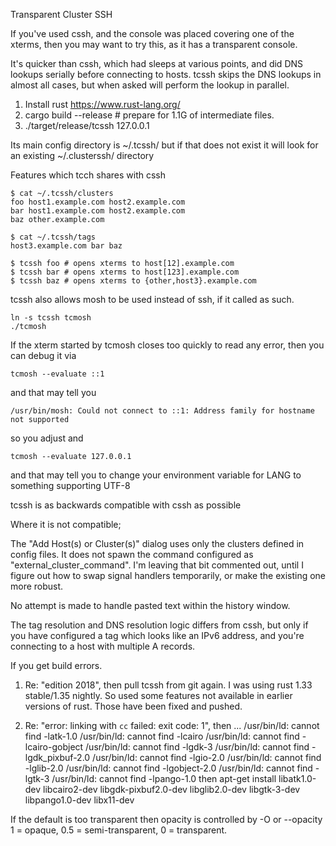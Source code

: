 Transparent Cluster SSH

If you've used cssh, and the console was placed covering one of the xterms,
then you may want to try this, as it has a transparent console.

It's quicker than cssh, which had sleeps at various points,
and did DNS lookups serially before connecting to hosts.
tcssh skips the DNS lookups in almost all cases, but when asked
will perform the lookup in parallel.

1) Install rust https://www.rust-lang.org/
2) cargo build --release # prepare for 1.1G of intermediate files.
3) ./target/release/tcssh 127.0.0.1


Its main config directory is ~/.tcssh/ but if that does not exist
it will look for an existing ~/.clusterssh/ directory

Features which tcch shares with cssh

    $ cat ~/.tcssh/clusters
    foo host1.example.com host2.example.com
    bar host1.example.com host2.example.com
    baz other.example.com

    $ cat ~/.tcssh/tags
    host3.example.com bar baz

    $ tcssh foo # opens xterms to host[12].example.com
    $ tcssh bar # opens xterms to host[123].example.com
    $ tcssh baz # opens xterms to {other,host3}.example.com


tcssh also allows mosh to be used instead of ssh, if it called as such.

    ln -s tcssh tcmosh
    ./tcmosh

If the xterm started by tcmosh closes too quickly to read any error,
then you can debug it via 

    tcmosh --evaluate ::1

and that may tell you

    /usr/bin/mosh: Could not connect to ::1: Address family for hostname not supported

so you adjust and 

    tcmosh --evaluate 127.0.0.1

and that may tell you to change your environment variable for LANG to something supporting UTF-8


tcssh is as backwards compatible with cssh as possible

Where it is not compatible;

The "Add Host(s) or Cluster(s)" dialog uses only the clusters
defined in config files.  It does not spawn the command
configured as "external_cluster_command".  I'm leaving that bit commented out,
until I figure out how to swap signal handlers temporarily, or make the existing
one more robust.

No attempt is made to handle pasted text within the history window.

The tag resolution and DNS resolution logic differs from cssh, but only
if you have configured a tag which looks like an IPv6 address,
and you're connecting to a host with multiple A records.



If you get build errors.

1) Re: "edition 2018", then pull tcssh from git again.  I was using rust 1.33 stable/1.35 nightly.
So used some features not available in earlier versions of rust.
Those have been fixed and pushed.

2) Re: "error: linking with `cc` failed: exit code: 1", then
...
    /usr/bin/ld: cannot find -latk-1.0
    /usr/bin/ld: cannot find -lcairo
    /usr/bin/ld: cannot find -lcairo-gobject
    /usr/bin/ld: cannot find -lgdk-3
    /usr/bin/ld: cannot find -lgdk_pixbuf-2.0
    /usr/bin/ld: cannot find -lgio-2.0
    /usr/bin/ld: cannot find -lglib-2.0
    /usr/bin/ld: cannot find -lgobject-2.0
    /usr/bin/ld: cannot find -lgtk-3
    /usr/bin/ld: cannot find -lpango-1.0
then
    apt-get install libatk1.0-dev libcairo2-dev libgdk-pixbuf2.0-dev libglib2.0-dev libgtk-3-dev libpango1.0-dev libx11-dev


If the default is too transparent then opacity is controlled by -O or --opacity
1 = opaque, 0.5 = semi-transparent, 0 = transparent.

